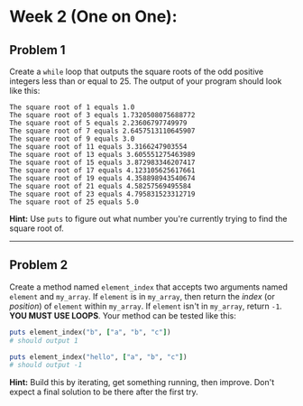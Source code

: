 # Week 2 (One on One):

## Problem 1

Create a `while` loop that outputs the square roots of the odd positive integers less than or equal to 25. The output of your program should look like this:

```
The square root of 1 equals 1.0
The square root of 3 equals 1.7320508075688772
The square root of 5 equals 2.23606797749979
The square root of 7 equals 2.6457513110645907
The square root of 9 equals 3.0
The square root of 11 equals 3.3166247903554
The square root of 13 equals 3.605551275463989
The square root of 15 equals 3.872983346207417
The square root of 17 equals 4.123105625617661
The square root of 19 equals 4.358898943540674
The square root of 21 equals 4.58257569495584
The square root of 23 equals 4.795831523312719
The square root of 25 equals 5.0
```

__Hint:__ Use `puts` to figure out what number you're currently trying to find the square root of.

----

## Problem 2
Create a method named `element_index` that accepts two arguments named `element` and `my_array`. If `element` is in `my_array`, then return the _index_ (or _position_) of `element` within `my_array`. If `element` isn't in `my_array`, return `-1`. __YOU MUST USE LOOPS__. Your method can be tested like this:

```rb
puts element_index("b", ["a", "b", "c"])
# should output 1

puts element_index("hello", ["a", "b", "c"])
# should output -1
```

__Hint:__ Build this by iterating, get something running, then improve. Don't expect a final solution to be there after the first try.
